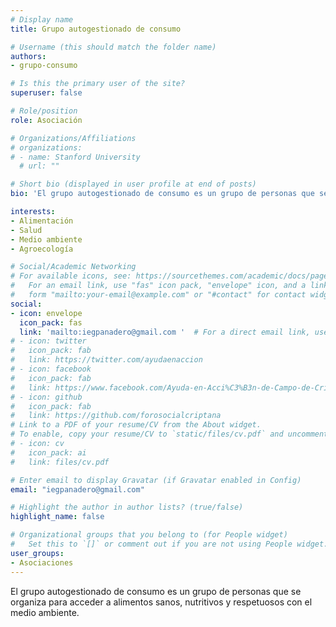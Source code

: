 ```yaml
---
# Display name
title: Grupo autogestionado de consumo

# Username (this should match the folder name)
authors:
- grupo-consumo

# Is this the primary user of the site?
superuser: false

# Role/position
role: Asociación

# Organizations/Affiliations
# organizations:
# - name: Stanford University
  # url: ""

# Short bio (displayed in user profile at end of posts)
bio: 'El grupo autogestionado de consumo es un grupo de personas que se organiza para acceder a alimentos sanos, nutritivos y respetuosos con el medio ambiente.'

interests:
- Alimentación
- Salud
- Medio ambiente
- Agroecología

# Social/Academic Networking
# For available icons, see: https://sourcethemes.com/academic/docs/page-builder/#icons
#   For an email link, use "fas" icon pack, "envelope" icon, and a link in the
#   form "mailto:your-email@example.com" or "#contact" for contact widget.
social:
- icon: envelope
  icon_pack: fas
  link: 'mailto:iegpanadero@gmail.com '  # For a direct email link, use "mailto:test@example.org".
# - icon: twitter
#   icon_pack: fab
#   link: https://twitter.com/ayudaenaccion
# - icon: facebook
#   icon_pack: fab
#   link: https://www.facebook.com/Ayuda-en-Acci%C3%B3n-de-Campo-de-Criptana-429947850387568
# - icon: github
#   icon_pack: fab
#   link: https://github.com/forosocialcriptana
# Link to a PDF of your resume/CV from the About widget.
# To enable, copy your resume/CV to `static/files/cv.pdf` and uncomment the lines below.
# - icon: cv
#   icon_pack: ai
#   link: files/cv.pdf

# Enter email to display Gravatar (if Gravatar enabled in Config)
email: "iegpanadero@gmail.com"

# Highlight the author in author lists? (true/false)
highlight_name: false

# Organizational groups that you belong to (for People widget)
#   Set this to `[]` or comment out if you are not using People widget.
user_groups:
- Asociaciones
---
```


El grupo autogestionado de consumo es un grupo de personas que se organiza para acceder a alimentos sanos, nutritivos y respetuosos con el medio ambiente.
